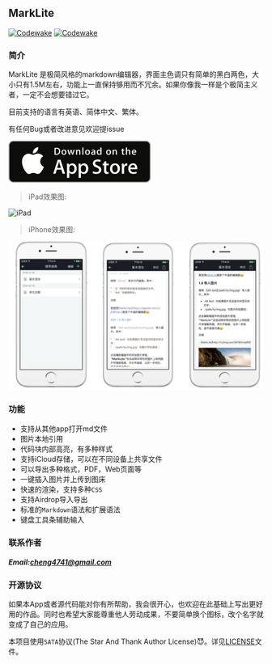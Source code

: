 ## MarkLite

[![Codewake](https://www.codewake.com/badges/codewake.svg)](https://www.codewake.com/p/marklite)
[![Codewake](https://www.codewake.com/badges/codewake2.svg)](https://www.codewake.com/p/marklite)

### 简介

MarkLite 是极简风格的markdown编辑器，界面主色调只有简单的黑白两色，大小只有1.5M左右，功能上一直保持够用而不冗余。如果你像我一样是个极简主义者，一定不会想要错过它。

目前支持的语言有英语、简体中文、繁体。

有任何Bug或者改进意见欢迎提issue

[![Download](ScreenShot/download.png)](https://itunes.apple.com/app/id1098107145)
>iPad效果图:

![iPad](ScreenShot/iPad.png)
>iPhone效果图:

![iPhone](ScreenShot/iPhone_shot.png)

### 功能

* 支持从其他app打开md文件
* 图片本地引用
* 代码块内部高亮，有多种样式
* 支持iCloud存储，可以在不同设备上共享文件
* 可以导出多种格式，PDF，Web页面等
* 一键插入图片并上传到图床
* 快速的渲染，支持多种`CSS`
* 支持Airdrop导入导出
* 标准的`Markdown`语法和扩展语法
* 键盘工具条辅助输入

### 联系作者
##### Email:[cheng4741@gmail.com](mailto:cheng4741@gmail.com)

### 开源协议

如果本App或者源代码能对你有所帮助，我会很开心，也欢迎在此基础上写出更好用的作品。同时也希望大家能尊重他人劳动成果，不要简单换个图标，改个名字就变成了自己的应用。

本项目使用`SATA`协议(The Star And Thank Author License)😈。详见[LICENSE](LICENSE.txt)文件。